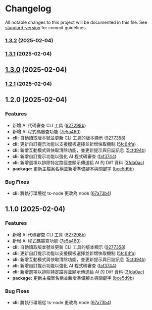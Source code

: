 # Changelog

All notable changes to this project will be documented in this file. See [standard-version](https://github.com/conventional-changelog/standard-version) for commit guidelines.

### [1.3.2](https://github.com/ChenHom/ai-code-reviewer-cli/compare/v1.3.1...v1.3.2) (2025-02-04)

### [1.3.1](https://github.com/ChenHom/ai-code-reviewer-cli/compare/v1.3.0...v1.3.1) (2025-02-04)

## [1.3.0](https://github.com/ChenHom/ai-code-reviewer-cli/compare/v1.2.1...v1.3.0) (2025-02-04)

### [1.2.1](https://github.com/ChenHom/ai-code-reviewer-cli/compare/v1.2.0...v1.2.1) (2025-02-04)

## 1.2.0 (2025-02-04)


### Features

* 新增 AI 代碼審查 CLI 工具 ([827298b](https://github.com/ChenHom/ai-code-reviewer-cli/commit/827298b26e7cb78e581e2fae5a472f4ac4cef4bc))
* 新增 AI 程式碼審查功能 ([7e5a460](https://github.com/ChenHom/ai-code-reviewer-cli/commit/7e5a460de86ce2a58ce066197208b1eb882691f9))
* **cli:** 自動讀取版本號並更新 CLI 工具的版本顯示 ([9277358](https://github.com/ChenHom/ai-code-reviewer-cli/commit/92773588adbf0831882ec31e298026cc585aed02))
* **cli:** 更新自訂提示功能以支援模板選擇並新增快取機制 ([5fc64fa](https://github.com/ChenHom/ai-code-reviewer-cli/commit/5fc64fa8f50ad558671d3f9144eee8570a1d3a13))
* **cli:** 新增互動模式與快取清除功能，並更新提示與日誌訊息 ([5cfd94b](https://github.com/ChenHom/ai-code-reviewer-cli/commit/5cfd94bb0a309dc0f5748c05b1c11e49a224ea38))
* **cli:** 新增自訂提示功能以強化 AI 程式碼審查 ([faf3744](https://github.com/ChenHom/ai-code-reviewer-cli/commit/faf3744f674ad8740096baa9a9f173a90d430c43))
* **cli:** 新增選項以排除特定路徑並顯示傳送給 AI 的 Diff 資料 ([3fda0ac](https://github.com/ChenHom/ai-code-reviewer-cli/commit/3fda0ac21d70c8dbf172d8d54f91c349bdd4fbd6))
* **package:** 更新主檔案名稱並新增準備腳本與關鍵字 ([bce5d9b](https://github.com/ChenHom/ai-code-reviewer-cli/commit/bce5d9bb8cfc58cf53f3c805796050cc0824c8a6))


### Bug Fixes

* **cli:** 將執行環境從 ts-node 更改為 node ([67a73b4](https://github.com/ChenHom/ai-code-reviewer-cli/commit/67a73b48d633fab04b43f7916a0004293d8e82a5))

## 1.1.0 (2025-02-04)


### Features

* 新增 AI 代碼審查 CLI 工具 ([827298b](https://github.com/ChenHom/ai-code-reviewer-cli/commit/827298b26e7cb78e581e2fae5a472f4ac4cef4bc))
* 新增 AI 程式碼審查功能 ([7e5a460](https://github.com/ChenHom/ai-code-reviewer-cli/commit/7e5a460de86ce2a58ce066197208b1eb882691f9))
* **cli:** 自動讀取版本號並更新 CLI 工具的版本顯示 ([9277358](https://github.com/ChenHom/ai-code-reviewer-cli/commit/92773588adbf0831882ec31e298026cc585aed02))
* **cli:** 更新自訂提示功能以支援模板選擇並新增快取機制 ([5fc64fa](https://github.com/ChenHom/ai-code-reviewer-cli/commit/5fc64fa8f50ad558671d3f9144eee8570a1d3a13))
* **cli:** 新增互動模式與快取清除功能，並更新提示與日誌訊息 ([5cfd94b](https://github.com/ChenHom/ai-code-reviewer-cli/commit/5cfd94bb0a309dc0f5748c05b1c11e49a224ea38))
* **cli:** 新增自訂提示功能以強化 AI 程式碼審查 ([faf3744](https://github.com/ChenHom/ai-code-reviewer-cli/commit/faf3744f674ad8740096baa9a9f173a90d430c43))
* **cli:** 新增選項以排除特定路徑並顯示傳送給 AI 的 Diff 資料 ([3fda0ac](https://github.com/ChenHom/ai-code-reviewer-cli/commit/3fda0ac21d70c8dbf172d8d54f91c349bdd4fbd6))
* **package:** 更新主檔案名稱並新增準備腳本與關鍵字 ([bce5d9b](https://github.com/ChenHom/ai-code-reviewer-cli/commit/bce5d9bb8cfc58cf53f3c805796050cc0824c8a6))


### Bug Fixes

* **cli:** 將執行環境從 ts-node 更改為 node ([67a73b4](https://github.com/ChenHom/ai-code-reviewer-cli/commit/67a73b48d633fab04b43f7916a0004293d8e82a5))
